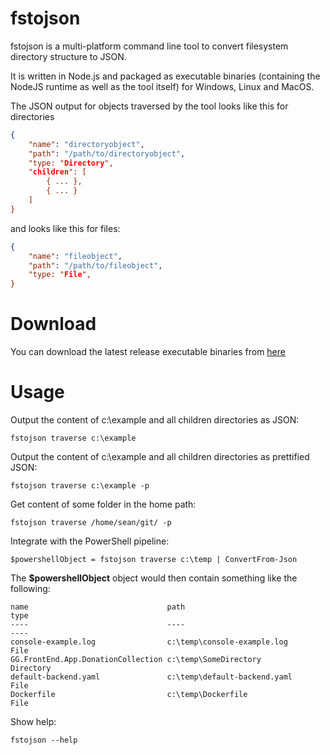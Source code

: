 # fstojson

fstojson is a multi-platform command line tool to convert filesystem directory structure to JSON.

It is written in Node.js and packaged as executable binaries (containing the NodeJS runtime as well as the tool itself) for Windows, Linux and MacOS.

The JSON output for objects traversed by the tool looks like this for directories

```json
{
    "name": "directoryobject",
    "path": "/path/to/directoryobject",
    "type: "Directory",
    "children": [
        { ... },
        { ... }
    ]
}
```

and looks like this for files:

```json
{
    "name": "fileobject",
    "path": "/path/to/fileobject",
    "type: "File",
}
```

# Download

You can download the latest release executable binaries from [here](https://github.com/Shogan/fstojson/releases)

# Usage

Output the content of c:\example and all children directories as JSON:

`fstojson traverse c:\example`

Output the content of c:\example and all children directories as prettified JSON:

`fstojson traverse c:\example -p`

Get content of some folder in the home path:

`fstojson traverse /home/sean/git/ -p`

Integrate with the PowerShell pipeline:

`$powershellObject = fstojson traverse c:\temp | ConvertFrom-Json`

The **$powershellObject** object would then contain something like the following:

```
name                               path                                       type
----                               ----                                       ----
console-example.log                c:\temp\console-example.log                File
GG.FrontEnd.App.DonationCollection c:\temp\SomeDirectory                      Directory
default-backend.yaml               c:\temp\default-backend.yaml               File
Dockerfile                         c:\temp\Dockerfile                         File
```

Show help:

`fstojson --help`
